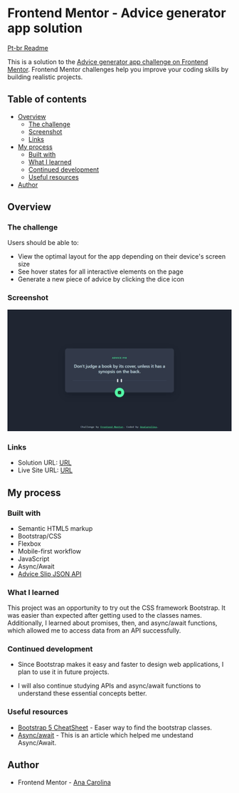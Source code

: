 # Frontend Mentor - Advice generator app solution

[Pt-br Readme](./README_pt-br.md)

This is a solution to the [Advice generator app challenge on Frontend Mentor](https://www.frontendmentor.io/challenges/advice-generator-app-QdUG-13db). Frontend Mentor challenges help you improve your coding skills by building realistic projects.

## Table of contents

- [Overview](#overview)
  - [The challenge](#the-challenge)
  - [Screenshot](#screenshot)
  - [Links](#links)
- [My process](#my-process)
  - [Built with](#built-with)
  - [What I learned](#what-i-learned)
  - [Continued development](#continued-development)
  - [Useful resources](#useful-resources)
- [Author](#author)


## Overview

### The challenge

Users should be able to:

- View the optimal layout for the app depending on their device's screen size
- See hover states for all interactive elements on the page
- Generate a new piece of advice by clicking the dice icon

### Screenshot

<img src="./src/assets/screenshot.jpeg" alt="screenshot" width="600"/>
<!-- ![]() -->

### Links

- Solution URL: [URL]()
- Live Site URL: [URL]()

## My process

### Built with

- Semantic HTML5 markup
- Bootstrap/CSS
- Flexbox
- Mobile-first workflow
- JavaScript
- Async/Await
- [Advice Slip JSON API](https://api.adviceslip.com/)

### What I learned

This project was an opportunity to try out the CSS framework Bootstrap. It was easier than expected after getting used to the classes names. Additionally, I learned about promises, then, and async/await functions, which allowed me to access data from an API successfully.


### Continued development

- Since Bootstrap makes it easy and faster to design web applications, I plan to use it in future projects. 

- I will also continue studying APIs and async/await functions to understand these essential concepts better. 

### Useful resources

- [Bootstrap 5 CheatSheet](https://bootstrap-cheatsheet.themeselection.com/) - Easer way to find the bootstrap classes. 
- [Async/await](https://www.alura.com.br/artigos/async-await-no-javascript-o-que-e-e-quando-usar) - This is an article which helped me undestand Async/Await.

## Author

- Frontend Mentor - [Ana Carolina](https://www.frontendmentor.io/profile/AnaCarol2001)


